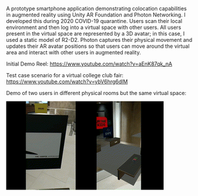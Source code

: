 A prototype smartphone application demonstrating colocation capabilities in augmented reality using Unity AR Foundation and Photon Networking. I developed this during 2020 COVID-19 quarantine. Users scan their local environment and then log into a virtual space with other users. All users present in the virtual space are represented by a 3D avatar; in this case, I used a static model of R2-D2. Photon captures their physical movement and updates their AR avatar positions so that users can move around the virtual area and interact with other users in augmented reality.

Initial Demo Reel: https://www.youtube.com/watch?v=aEnK87qk_nA

Test case scenario for a virtual college club fair: https://www.youtube.com/watch?v=ybV6hrg6dlM

Demo of two users in different physical rooms but the same virtual space:

![Animation Preview](colocationdemo.gif)
